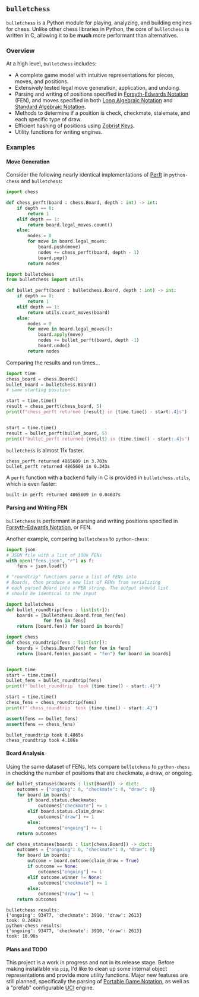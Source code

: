## `bulletchess`

`bulletchess` is a Python module for playing, analyzing, and building engines for chess. Unlike other chess libraries in Python, the core of `bulletchess` is written in C, allowing it to be **much** more performant than alternatives.

### Overview
At a high level, `bulletchess` includes:
- A complete game model with intuitive representations for pieces, moves, and positions.
- Extensively tested legal move generation, application, and undoing.
- Parsing and writing of positions specified in [Forsyth-Edwards Notation](https://www.chessprogramming.org/Forsyth-Edwards_Notation) (FEN), 
and moves specified in both [Long Algebraic Notation](https://www.chessprogramming.org/Algebraic_Chess_Notation#Long_Algebraic_Notation_.28LAN.29) and [Standard Algebraic Notation](https://www.chessprogramming.org/Algebraic_Chess_Notation#Standard_Algebraic_Notation_.28SAN.29).
- Methods to determine if a position is check, checkmate, stalemate, and each specific type of draw.
- Efficient hashing of positions using [Zobrist Keys](https://en.wikipedia.org/wiki/Zobrist_hashing).
- Utility functions for writing engines. 

### Examples

#### Move Generation
Consider the following nearly identical implementations of 
[Perft](https://www.chessprogramming.org/Perft) in `python-chess` 
and `bulletchess`:

```python
import chess

def chess_perft(board : chess.Board, depth : int) -> int:
    if depth == 0:
        return 1
    elif depth == 1:
        return board.legal_moves.count()
    else:
        nodes = 0
        for move in board.legal_moves:
            board.push(move)
            nodes += chess_perft(board, depth - 1)
            board.pop()
        return nodes
```

```python
import bulletchess
from bulletchess import utils

def bullet_perft(board : bulletchess.Board, depth : int) -> int:
    if depth == 0:
        return 1
    elif depth == 1:
        return utils.count_moves(board)
    else:
        nodes = 0
        for move in board.legal_moves():
            board.apply(move)
            nodes += bullet_perft(board, depth -1)
            board.undo()
        return nodes 
```

Comparing the results and run times...
```python
import time
chess_board = chess.Board() 
bullet_board = bulletchess.Board()
# same starting position

start = time.time()
result = chess_perft(chess_board, 5)
print(f"chess_perft returned {result} in {time.time() - start:.4}s") 


start = time.time()
result = bullet_perft(bullet_board, 5)
print(f"bullet_perft returned {result} in {time.time() - start:.4}s") 
```

`bulletchess` is almost 11x faster.

```
chess_perft returned 4865609 in 3.703s
bullet_perft returned 4865609 in 0.343s
```

A `perft` function with a backend fully in C is provided in `bulletchess.utils`, which is even faster:

```
built-in perft returned 4865609 in 0.04637s
```

#### Parsing and Writing FEN

`bulletchess` is performant in parsing and writing positions specified in [Forsyth-Edwards Notation](https://en.wikipedia.org/wiki/Forsyth%E2%80%93Edwards_Notation), or FEN. 

Another example, comparing `bulletchess` to `python-chess`:

```python
import json
# JSON file with a list of 100k FENs
with open("fens.json", "r") as f:
    fens = json.load(f)

# "roundtrip" functions parse a list of FENs into
# Boards, then produce a new list of FENs from serializing
# each parsed Board into a FEN string. The output should list
# should be identical to the input

import bulletchess
def bullet_roundtrip(fens : list[str]):
    boards = [bulletchess.Board.from_fen(fen)
              for fen in fens]
    return [board.fen() for board in boards]

import chess
def chess_roundtrip(fens : list[str]):
    boards = [chess.Board(fen) for fen in fens]
    return [board.fen(en_passant = "fen") for board in boards]


import time
start = time.time()
bullet_fens = bullet_roundtrip(fens)
print(f"`bullet_roundtrip` took {time.time() - start:.4}")

start = time.time()
chess_fens = chess_roundtrip(fens)
print(f"`chess_roundtrip` took {time.time() - start:.4}")

assert(fens == bullet_fens)
assert(fens == chess_fens)
```

```
bullet_roundtrip took 0.4865s
chess_roundtrip took 4.186s
```

#### Board Analysis

Using the same dataset of FENs, lets compare `bulletchess` to `python-chess` in checking the number of positions that are checkmate, a draw, or ongoing. 

``` python
def bullet_statuses(boards : list[Board]) -> dict:
    outcomes = {"ongoing": 0, "checkmate": 0, "draw": 0}
    for board in boards:
        if board.status.checkmate:
            outcomes["checkmate"] += 1
        elif board.status.claim_draw:
            outcomes["draw"] += 1
        else:
            outcomes["ongoing"] += 1
    return outcomes
```

``` python
def chess_statuses(boards : list[chess.Board]) -> dict:
    outcomes = {"ongoing": 0, "checkmate": 0, "draw": 0}
    for board in boards:
        outcome = board.outcome(claim_draw = True)
        if outcome == None:
            outcomes["ongoing"] += 1
        elif outcome.winner != None:
            outcomes["checkmate"] += 1
        else:
            outcomes["draw"] += 1
    return outcomes
```

```
bulletchess results:
{'ongoing': 93477, 'checkmate': 3910, 'draw': 2613}
took: 0.2492s
python-chess results:
{'ongoing': 93477, 'checkmate': 3910, 'draw': 2613}
took: 10.98s
```


#### Plans and TODO

This project is a work in progress and not in its release stage. Before making installable via `pip`, I'd like to clean up some internal object representations and provide more utility functions. 
Major new features are still planned, specifically the parsing of [Portable Game Notation](https://en.wikipedia.org/wiki/Portable_Game_Notation), as well as a "prefab" configurable [UCI]("https://en.wikipedia.org/wiki/Universal_Chess_Interface") engine.
